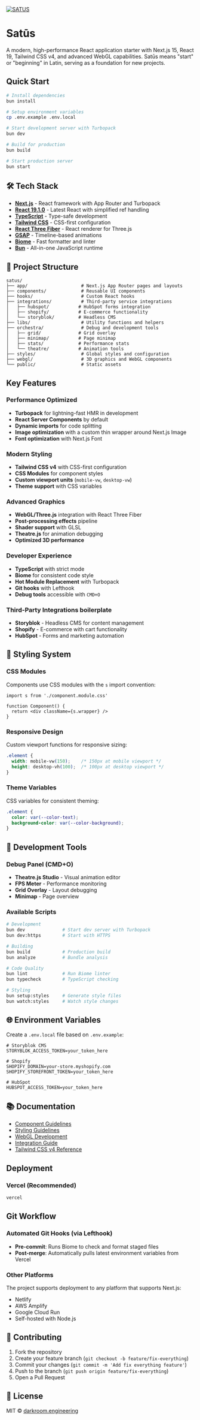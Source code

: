 [![SATUS](https://assets.darkroom.engineering/satus/banner.gif)](https://github.com/darkroomengineering/satus)

# Satūs

A modern, high-performance React application starter with Next.js 15, React 19, Tailwind CSS v4, and advanced WebGL capabilities. Satūs means "start" or "beginning" in Latin, serving as a foundation for new projects.

## Quick Start

```bash
# Install dependencies
bun install

# Setup environment variables
cp .env.example .env.local

# Start development server with Turbopack
bun dev

# Build for production
bun build

# Start production server
bun start
```

## 🛠 Tech Stack

- **[Next.js](https://nextjs.org)** - React framework with App Router and Turbopack
- **[React 19.1.0](https://react.dev)** - Latest React with simplified ref handling
- **[TypeScript](https://www.typescriptlang.org)** - Type-safe development
- **[Tailwind CSS](https://tailwindcss.com)** - CSS-first configuration
- **[React Three Fiber](https://docs.pmnd.rs/react-three-fiber)** - React renderer for Three.js
- **[GSAP](https://greensock.com/gsap/)** - Timeline-based animations
- **[Biome](https://biomejs.dev)** - Fast formatter and linter
- **[Bun](https://bun.sh)** - All-in-one JavaScript runtime

## 📁 Project Structure

```
satus/
├── app/                    # Next.js App Router pages and layouts
├── components/             # Reusable UI components
├── hooks/                  # Custom React hooks
├── integrations/           # Third-party service integrations
│   ├── hubspot/           # HubSpot forms integration
│   ├── shopify/           # E-commerce functionality
│   └── storyblok/         # Headless CMS
├── libs/                   # Utility functions and helpers
├── orchestra/              # Debug and development tools
│   ├── grid/              # Grid overlay
│   ├── minimap/           # Page minimap
│   ├── stats/             # Performance stats
│   └── theatre/           # Animation tools
├── styles/                 # Global styles and configuration
├── webgl/                  # 3D graphics and WebGL components
└── public/                 # Static assets
```

## Key Features

### Performance Optimized
- **Turbopack** for lightning-fast HMR in development
- **React Server Components** by default
- **Dynamic imports** for code splitting
- **Image optimization** with a custom thin wrapper around Next.js Image
- **Font optimization** with Next.js Font

### Modern Styling
- **Tailwind CSS v4** with CSS-first configuration
- **CSS Modules** for component styles
- **Custom viewport units** (`mobile-vw`, `desktop-vw`)
- **Theme support** with CSS variables

### Advanced Graphics
- **WebGL/Three.js** integration with React Three Fiber
- **Post-processing effects** pipeline
- **Shader support** with GLSL
- **Theatre.js** for animation debugging
- **Optimized 3D performance**

### Developer Experience
- **TypeScript** with strict mode
- **Biome** for consistent code style
- **Hot Module Replacement** with Turbopack
- **Git hooks** with Lefthook
- **Debug tools** accessible with `CMD+O`

### Third-Party Integrations boilerplate
- **Storyblok** - Headless CMS for content management
- **Shopify** - E-commerce with cart functionality
- **HubSpot** - Forms and marketing automation

## 🎨 Styling System

### CSS Modules
Components use CSS modules with the `s` import convention:

```tsx
import s from './component.module.css'

function Component() {
  return <div className={s.wrapper} />
}
```

### Responsive Design
Custom viewport functions for responsive sizing:

```css
.element {
  width: mobile-vw(150);    /* 150px at mobile viewport */
  height: desktop-vh(100);  /* 100px at desktop viewport */
}
```

### Theme Variables
CSS variables for consistent theming:

```css
.element {
  color: var(--color-text);
  background-color: var(--color-background);
}
```

## 🔧 Development Tools

### Debug Panel (CMD+O)
- **Theatre.js Studio** - Visual animation editor
- **FPS Meter** - Performance monitoring
- **Grid Overlay** - Layout debugging
- **Minimap** - Page overview

### Available Scripts

```bash
# Development
bun dev              # Start dev server with Turbopack
bun dev:https        # Start with HTTPS

# Building
bun build            # Production build
bun analyze          # Bundle analysis

# Code Quality
bun lint             # Run Biome linter
bun typecheck        # TypeScript checking

# Styling
bun setup:styles     # Generate style files
bun watch:styles     # Watch style changes
```

## 🌐 Environment Variables

Create a `.env.local` file based on `.env.example`:

```env
# Storyblok CMS
STORYBLOK_ACCESS_TOKEN=your_token_here

# Shopify
SHOPIFY_DOMAIN=your-store.myshopify.com
SHOPIFY_STOREFRONT_TOKEN=your_token_here

# HubSpot
HUBSPOT_ACCESS_TOKEN=your_token_here
```

## 📚 Documentation

- [Component Guidelines](/.cursor/rules/components.mdc)
- [Styling Guidelines](/.cursor/rules/styling.mdc)
- [WebGL Development](/.cursor/rules/webgl.mdc)
- [Integration Guide](/.cursor/rules/integrations.mdc)
- [Tailwind CSS v4 Reference](/.cursor/rules/tailwind-css-v4.mdc)

## Deployment

### Vercel (Recommended)
```bash
vercel
```

## Git Workflow

### Automated Git Hooks (via Lefthook)
- **Pre-commit**: Runs Biome to check and format staged files
- **Post-merge**: Automatically pulls latest environment variables from Vercel

### Other Platforms
The project supports deployment to any platform that supports Next.js:
- Netlify
- AWS Amplify
- Google Cloud Run
- Self-hosted with Node.js

## 🤝 Contributing

1. Fork the repository
2. Create your feature branch (`git checkout -b feature/fix-everything`)
3. Commit your changes (`git commit -m 'Add fix everything feature'`)
4. Push to the branch (`git push origin feature/fix-everything`)
5. Open a Pull Request

## 📄 License

MIT © [darkroom.engineering](https://github.com/darkroomengineering)